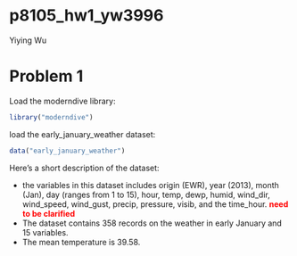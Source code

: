 p8105_hw1_yw3996
================
Yiying Wu

# Problem 1

Load the moderndive library:

``` r
library("moderndive")
```

load the early_january_weather dataset:

``` r
data("early_january_weather")
```

Here’s a short description of the dataset:

-   the variables in this dataset includes origin (EWR), year (2013),
    month (Jan), day (ranges from 1 to 15), hour, temp, dewp, humid,
    wind_dir, wind_speed, wind_gust, precip, pressure, visib, and the
    time_hour. <span style="color: red;">**need to be clarified**</span>
-   The dataset contains 358 records on the weather in early January and
    15 variables.
-   The mean temperature is 39.58.
